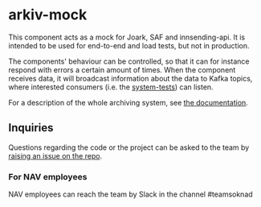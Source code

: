 # arkiv-mock
This component acts as a mock for Joark, SAF and innsending-api. It is intended to be used for end-to-end and load tests, but not in production.

The components' behaviour can be controlled, so that it can for instance respond with errors a certain amount of times.
When the component receives data, it will broadcast information about the data to Kafka topics, where interested consumers (i.e. the [system-tests](https://github.com/navikt/archiving-infrastructure)) can listen.

For a description of the whole archiving system,
see [the documentation](https://github.com/navikt/archiving-infrastructure/wiki).

## Inquiries
Questions regarding the code or the project can be asked to the team by [raising an issue on the repo](https://github.com/navikt/arkiv-mock/issues).

### For NAV employees
NAV employees can reach the team by Slack in the channel #teamsoknad
